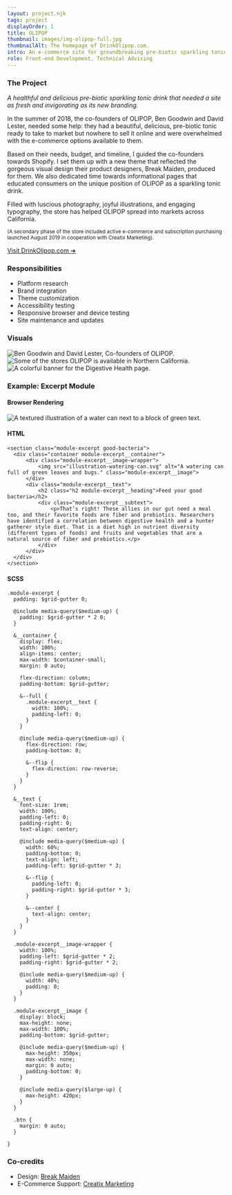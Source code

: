 ```yaml
---
layout: project.njk
tags: project
displayOrder: 1
title: OLIPOP
thumbnail: images/img-olipop-full.jpg
thumbnailAlt: The homepage of DrinkOlipop.com.
intro: An e-commerce site for groundbreaking pre-biotic sparkling tonic company OLIPOP, built around their fresh new brand.
role: Front-end Development, Technical Advising
---
```


### The Project

_A healthful and delicious pre-biotic sparkling tonic drink that needed a site as fresh and invigorating as its new branding._

In the summer of 2018, the co-founders of OLIPOP, Ben Goodwin and David Lester, needed some help: they had a beautiful, delicious, pre-biotic tonic ready to take to market but nowhere to sell it online and were overwhelmed with the e-commerce options available to them.

Based on their needs, budget, and timeline, I guided the co-founders towards Shopify. I set them up with a new theme that reflected the gorgeous visual design their product designers, Break Maiden, produced for them. We also dedicated time towards informational pages that educated consumers on the unique position of OLIPOP as a sparkling tonic drink.

Filled with luscious photography, joyful illustrations, and engaging typography, the store has helped OLIPOP spread into markets across California.

<small>(A secondary phase of the store included active e-commerce and subscription purchasing launched August 2019 in cooperation with Creatix Marketing).</small>

[Visit DrinkOlipop.com &#10132;](https://drinkolipop.com/)

<aside>

### Responsibilities

- Platform research
- Brand integration
- Theme customization
- Accessibility testing
- Responsive browser and device testing
- Site maintenance and updates

</aside>

<div class="visuals">

### Visuals

![Ben Goodwin and David Lester, Co-founders of OLIPOP.](/images/img-olipop-ben-david.jpg)
![Some of the stores OLIPOP is available in Northern California.](/images/img-olipop-map.jpg)
![A colorful banner for the Digestive Health page.](/images/img-olipop-digestive-health.jpg)

</div>

<div class="code">

### Example: Excerpt Module

#### Browser Rendering

![A textured illustration of a water can next to a block of green text.](/images/img-olipop-code-example.gif)

<div class="code__html language-html">

#### HTML

    <section class="module-excerpt good-bacteria">
      <div class="container module-excerpt__container">
          <div class="module-excerpt__image-wrapper">
              <img src="illustration-watering-can.svg" alt="A watering can full of green leaves and bugs." class="module-excerpt__image">
          </div>
          <div class="module-excerpt__text">
              <h2 class="h2 module-excerpt__heading">Feed your good bacteria</h2>
              <div class="module-excerpt__subtext">
                  <p>That’s right! These allies in our gut need a meal too, and their favorite foods are fiber and prebiotics. Researchers have identified a correlation between digestive health and a hunter gatherer style diet. That is a diet high in nutrient diversity (different types of foods) and fruits and vegetables that are a natural source of fiber and prebiotics.</p>
              </div>
          </div>
      </div>
    </section>

</div>

<div class="code__sass language-css language-scss">

#### SCSS

    .module-excerpt {
      padding: $grid-gutter 0;

      @include media-query($medium-up) {
        padding: $grid-gutter * 2 0;
      }

      &__container {
        display: flex;
        width: 100%;
        align-items: center;
        max-width: $container-small;
        margin: 0 auto;

        flex-direction: column;
        padding-bottom: $grid-gutter;

        &--full {
          .module-excerpt__text {
            width: 100%;
            padding-left: 0;
          }
        }

        @include media-query($medium-up) {
          flex-direction: row;
          padding-bottom: 0;

          &--flip {
            flex-direction: row-reverse;
          }
        }
      }

      &__text {
        font-size: 1rem;
        width: 100%;
        padding-left: 0;
        padding-right: 0;
        text-align: center;

        @include media-query($medium-up) {
          width: 60%;
          padding-bottom: 0;
          text-align: left;
          padding-left: $grid-gutter * 3;

          &--flip {
            padding-left: 0;
            padding-right: $grid-gutter * 3;
          }

          &--center {
            text-align: center;
          }
        }
      }

      .module-excerpt__image-wrapper {
        width: 100%;
        padding-left: $grid-gutter * 2;
        padding-right: $grid-gutter * 2;

        @include media-query($medium-up) {
          width: 40%;
          padding: 0;
        }
      }

      .module-excerpt__image {
        display: block;
        max-height: none;
        max-width: 100%;
        padding-bottom: $grid-gutter;

        @include media-query($medium-up) {
          max-height: 350px;
          max-width: none;
          margin: 0 auto;
          padding-bottom: 0;
        }

        @include media-query($large-up) {
          max-height: 420px;
        }
      }

      .btn {
        margin: 0 auto;
      }

    }

</div>

</div>

### Co-credits

- Design: [Break Maiden](https://www.breakmaiden.co/olipop)
- E-Commerce Support: [Creatix Marketing](http://creatix.io/)
